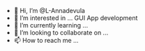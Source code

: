 - 👋 Hi, I’m @L-Annadevula
- 👀 I’m interested in ... GUI App development
- 🌱 I’m currently learning ... 
- 💞️ I’m looking to collaborate on ...
- 📫 How to reach me ...

<!---
L-Annadevula/L-Annadevula is a ✨ special ✨ repository because its `README.md` (this file) appears on your GitHub profile.
You can click the Preview link to take a look at your changes.
--->
